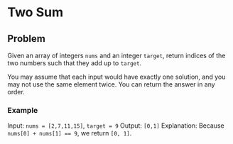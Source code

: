 # Two Sum

## Problem

Given an array of integers `nums` and an integer `target`, return indices of the two numbers such that they add up to `target`.

You may assume that each input would have exactly one solution, and you may not use the same element twice. You can return the answer in any order.

### Example

Input: `nums = [2,7,11,15]`, `target = 9`
Output: `[0,1]`
Explanation: Because `nums[0] + nums[1] == 9`, we return `[0, 1]`.
